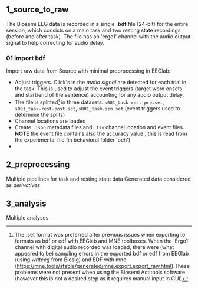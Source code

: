  
## 1_source_to_raw 
The Biosemi EEG data is recorded in a single **.bdf** file (24-bit) for the entire session, which consists on a main task and two resting state recordings (before and after task). 
The file has an  'ergo1' channel with the audio output signal to help correcting for audio delay.

### 01 import bdf
Import raw data from Source with minimal preprocessing in EEGlab: 
- Adjust triggers. Click's in the *audio signal* are detected for each trial in the task. This is used to adjust the event triggers (target word onsets and start/end of the sentence) accounting for any audio output delay.
- The file is splitted[^1] in three datasets: `s001_task-rest-pre.set`, `s001_task-rest-post.set`,  `s001_task-sin.set` (event triggers used to determine the splits)
- Channel locations are loaded 
- Create `.json` metadata files and `.tsv` channel location and event files. **NOTE** the event file contains also the accuracy value , this is read from the experimental file (in behavioral folder 'beh')
-   
[^1]: The .set format was preferred after previous issues when exporting to formats as bdf or edf with EEGlab and MNE toolboxes. When the 'Ergo1' channel with digital audio recorded was loaded, there were (what appeared to be) sampling errors in the exported bdf or edf from EEGlab (using *writeeg* from Biosig) and EDF with mne (https://mne.tools/stable/generated/mne.export.export_raw.html).These problems were not present when using the Biosemi Actitools software (however this is not a desired step as it requires manual input in GUI)

## 2_preprocessing 
Multiple pipelines for task and resting state data
Generated data considered as *derivatives* 

## 3_analysis
Multiple analyses 
